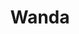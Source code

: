 ---
layout: post
title: Wanda
director: Barbara Loden
year: 1970
cover: https://images.mubicdn.net/images/film/3869/cache-91738-1536540025/image-w1280.jpg
sas: true
---
